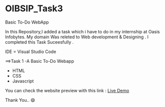 # OIBSIP_Task3
Basic To-Do WebApp

In this Repository,I added a task which i have to do in my internship at Oasis Infobytes.
My domain Was releted to Web development & Designing .
I completed this Task Suceesfully .

IDE = Visual Studio Code
 
==>Task 1 -A Basic To-Do Webapp 
  - HTML
  - CSS
  - Javascript 
  
  You can check the website preview with this link :  [Live Demo](https://sheel2002.github.io/OIBSIP_Task3/)

   Thank You.. :smile:
